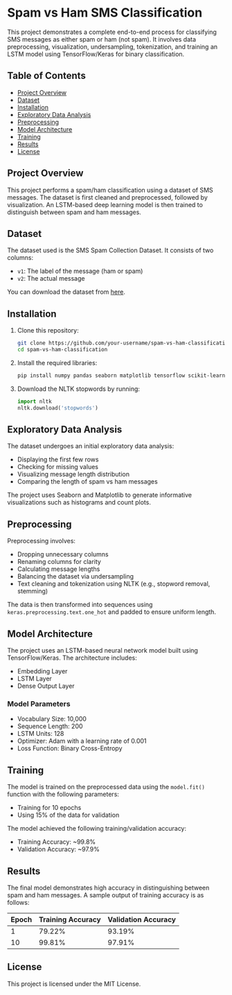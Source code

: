 
# Spam vs Ham SMS Classification

This project demonstrates a complete end-to-end process for classifying SMS messages as either spam or ham (not spam). It involves data preprocessing, visualization, undersampling, tokenization, and training an LSTM model using TensorFlow/Keras for binary classification.

## Table of Contents

- [Project Overview](#project-overview)
- [Dataset](#dataset)
- [Installation](#installation)
- [Exploratory Data Analysis](#exploratory-data-analysis)
- [Preprocessing](#preprocessing)
- [Model Architecture](#model-architecture)
- [Training](#training)
- [Results](#results)
- [License](#license)

## Project Overview

This project performs a spam/ham classification using a dataset of SMS messages. The dataset is first cleaned and preprocessed, followed by visualization. An LSTM-based deep learning model is then trained to distinguish between spam and ham messages.

## Dataset

The dataset used is the SMS Spam Collection Dataset. It consists of two columns:
- `v1`: The label of the message (ham or spam)
- `v2`: The actual message

You can download the dataset from [here](https://archive.ics.uci.edu/ml/datasets/sms+spam+collection).

## Installation

1. Clone this repository:
    ```bash
    git clone https://github.com/your-username/spam-vs-ham-classification.git
    cd spam-vs-ham-classification
    ```

2. Install the required libraries:
    ```bash
    pip install numpy pandas seaborn matplotlib tensorflow scikit-learn nltk
    ```

3. Download the NLTK stopwords by running:
    ```python
    import nltk
    nltk.download('stopwords')
    ```

## Exploratory Data Analysis

The dataset undergoes an initial exploratory data analysis:
- Displaying the first few rows
- Checking for missing values
- Visualizing message length distribution
- Comparing the length of spam vs ham messages

The project uses Seaborn and Matplotlib to generate informative visualizations such as histograms and count plots.

## Preprocessing

Preprocessing involves:
- Dropping unnecessary columns
- Renaming columns for clarity
- Calculating message lengths
- Balancing the dataset via undersampling
- Text cleaning and tokenization using NLTK (e.g., stopword removal, stemming)

The data is then transformed into sequences using `keras.preprocessing.text.one_hot` and padded to ensure uniform length.

## Model Architecture

The project uses an LSTM-based neural network model built using TensorFlow/Keras. The architecture includes:
- Embedding Layer
- LSTM Layer
- Dense Output Layer

### Model Parameters

- Vocabulary Size: 10,000
- Sequence Length: 200
- LSTM Units: 128
- Optimizer: Adam with a learning rate of 0.001
- Loss Function: Binary Cross-Entropy

## Training

The model is trained on the preprocessed data using the `model.fit()` function with the following parameters:
- Training for 10 epochs
- Using 15% of the data for validation

The model achieved the following training/validation accuracy:
- Training Accuracy: ~99.8%
- Validation Accuracy: ~97.9%

## Results

The final model demonstrates high accuracy in distinguishing between spam and ham messages. A sample output of training accuracy is as follows:

| Epoch | Training Accuracy | Validation Accuracy |
|-------|--------------------|---------------------|
| 1     | 79.22%             | 93.19%              |
| 10    | 99.81%             | 97.91%              |

## License

This project is licensed under the MIT License.
